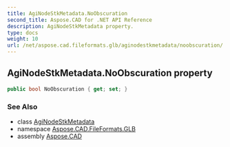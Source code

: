 ```yaml
---
title: AgiNodeStkMetadata.NoObscuration
second_title: Aspose.CAD for .NET API Reference
description: AgiNodeStkMetadata property. 
type: docs
weight: 10
url: /net/aspose.cad.fileformats.glb/aginodestkmetadata/noobscuration/
---
```

## AgiNodeStkMetadata.NoObscuration property

```csharp
public bool NoObscuration { get; set; }
```

### See Also

* class [AgiNodeStkMetadata](../)
* namespace [Aspose.CAD.FileFormats.GLB](../../aginodestkmetadata/)
* assembly [Aspose.CAD](../../../)


